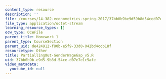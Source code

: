 ```yaml
---
content_type: resource
description: ''
file: /courses/14-382-econometrics-spring-2017/37bb0b9be9d59b8d54ced07e7e1c5afe_PartiallingOut-GenderWageGap_v5.R
file_type: application/octet-stream
learning_resource_types: []
ocw_type: OCWFile
parent_title: Homework 1
parent_type: CourseSection
parent_uid: de424912-f80b-e5f9-33d0-042bd4ccb18f
resourcetype: Other
title: PartiallingOut-GenderWageGap_v5.R
uid: 37bb0b9b-e9d5-9b8d-54ce-d07e7e1c5afe
video_metadata:
  youtube_id: null
---
```

